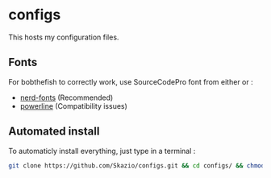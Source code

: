 # configs

This hosts my configuration files.

## Fonts

For bobthefish to correctly work, use SourceCodePro font from either or :
- [nerd-fonts](https://github.com/ryanoasis/nerd-fonts/tree/master/patched-fonts/SourceCodePro/Regular) (Recommended)
- [powerline](https://github.com/powerline/fonts/tree/master/SourceCodePro) (Compatibility issues)

## Automated install

To automaticly install everything, just type in a terminal :
```bash
git clone https://github.com/Skazio/configs.git && cd configs/ && chmod +x setup.sh && sudo ./setup.sh
```

